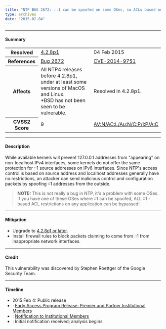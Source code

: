 ```yaml
---
title: "NTP BUG 2672: ::1 can be spoofed on some OSes, so ACLs based on IPv6 ::1 addresses can be bypassed"
type: archives
date: "2015-02-04"
---
```


* * *

#### Summary

<table>
  <tbody>
	<tr>
		<th><b>Resolved</b></th>
		<td><a href="/support/securitynotice/4_2_8p1-release-announcement/">4.2.8p1</a></td>
		<td>04 Feb 2015</td>
	</tr>
	<tr>
		<th><b>References</b></th>
		<td><a href="https://bugs.ntp.org/show_bug.cgi?id=2672">Bug 2672</a></td>
		<td><a href="https://nvd.nist.gov/vuln/detail/CVE-2014-9751">CVE-2014-9751</a></td>
	</tr>
	<tr>
		<th><b>Affects</b></th>
		<td>All NTP4 releases before 4.2.8p1, under at least some versions of MacOS and Linux.<br> *BSD has not been seen to be vulnerable.</td>
		<td>Resolved in 4.2.8p1.</td>
	</tr>
	<tr>
		<th><b>CVSS2 Score</b></th>
		<td>9</td>
		<td><a href="https://nvd.nist.gov/vuln-metrics/cvss/v2-calculator?calculator&version=2.0&vector=(AV:N/AC:L/Au:N/C:P/I:P/A:C)">AV:N/AC:L/Au:N/C:P/I:P/A:C</a></td>
	</tr>	
  </tbody>	
</table>

* * *
    
#### Description 

While available kernels will prevent 127.0.0.1 addresses from "appearing" on non-localhost IPv4 interfaces, some kernels do not offer the same protection for ::1 source addresses on IPv6 interfaces. Since NTP's access control is based on source address and localhost addresses generally have no restrictions, an attacker can send malicious control and configuration packets by spoofing ::1 addresses from the outside. 

> **NOTE:** This is not really a bug in NTP, it's a problem with some OSes. If you have one of these OSes where ::1 can be spoofed, ALL ::1 -based ACL restrictions on any application can be bypassed!

* * *
    
#### Mitigation

* Upgrade to [4.2.8p1 or later](/downloads/).
*  Install firewall rules to block packets claiming to come from ::1 from inappropriate network interfaces.

* * *

#### Credit

This vulnerability was discovered by Stephen Roettger of the Google Security Team.

* * *

#### Timeline

* 2015 Feb 4: Public release
* : [Early Access Program Release: Premier and Partner Institutional Members](https://www.nwtime.org/membership/benefits/)
* : [Notification to Institutional Members](https://www.nwtime.org/membership/benefits/)
* : Initial notification received; analysis begins